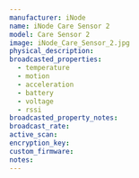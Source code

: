 ```yaml
---
manufacturer: iNode
name: iNode Care Sensor 2
model: Care Sensor 2
image: iNode_Care_Sensor_2.jpg
physical_description:
broadcasted_properties:
  - temperature
  - motion
  - acceleration
  - battery
  - voltage
  - rssi
broadcasted_property_notes:
broadcast_rate:
active_scan:
encryption_key:
custom_firmware:
notes:
---
```

